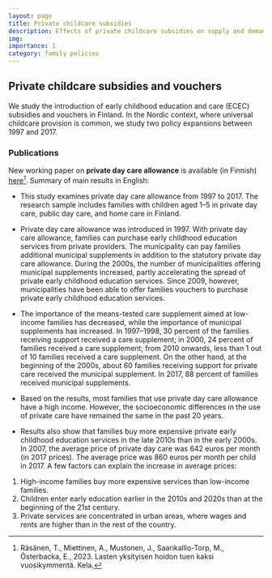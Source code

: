 ```yaml
---
layout: page
title: Private childcare subsidies
description: Effects of private childcare subsidies on supply and demand of ECEC services
img:
importance: 1
category: family policies
---
```


## Private childcare subsidies and vouchers

We study the introduction of early childhood education and care (ECEC) subsidies and vouchers in Finland. In the Nordic context, where universal childcare provision is common, we study two policy expansions between 1997 and 2017.

### Publications

New working paper on **private day care allowance** is available (in Finnish) [here](https://helda.helsinki.fi/handle/10138/353434)[^note]. Summary of main results in English:

* This study examines private day care allowance from 1997 to 2017. The research sample includes families with children aged 1–5 in private day care, public day care, and home care in Finland.

* Private day care allowance was introduced in 1997. With private day care allowance, families can purchase early childhood education services from private providers. The municipality can pay families additional municipal supplements in addition to the statutory private day care allowance. During the 2000s, the number of municipalities offering municipal supplements increased, partly accelerating the spread of private early childhood education services. Since 2009, however, municipalities have been able to offer families vouchers to purchase private early childhood education services.

* The importance of the means-tested care supplement aimed at low-income families has decreased, while the importance of municipal supplements has increased. In 1997–1998, 30 percent of the families receiving support received a care supplement; in 2000, 24 percent of families received a care supplement; from 2010 onwards, less than 1 out of 10 families received a care supplement. On the other hand, at the beginning of the 2000s, about 60 families receiving support for private care received the municipal supplement. In 2017, 88 percent of families received municipal supplements.

* Based on the results, most families that use private day care allowance have a high income. However, the socioeconomic differences in the use of private care have remained the same in the past 20 years.

* Results also show that families buy more expensive private early childhood education services in the late 2010s than in the early 2000s. In 2007, the average price of private day care was 642 euros per month (in 2017 prices). The average price was 860 euros per month per child in 2017. A few factors can explain the increase in average prices:

1. High-income families buy more expensive services than low-income families.
2. Children enter early education earlier in the 2010s and 2020s than at the beginning of the 21st century.
3. Private services are concentrated in urban areas, where wages and rents are higher than in the rest of the country.


[^note]: Räsänen, T., Miettinen, A., Mustonen, J., Saarikallio-Torp, M., Österbacka, E., 2023. Lasten yksityisen hoidon tuen kaksi vuosikymmentä. Kela.
